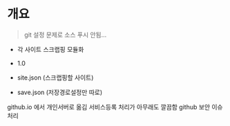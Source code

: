 
# 개요

>git 설정 문제로 소스 푸시 안됨...

- 각 사이트 스크랩핑 모듈화
- 1.0 

- site.json (스크랩핑할 사이트) 
- save.json (저장경로설정만 따로)

github.io 에서 개인서버로 옮김 서비스등록 처리가 아무래도 깔끔함
github 보안 이슈 처리 

